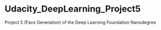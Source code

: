 # Udacity_DeepLearning_Project5
Project 5 (Face Generation) of the Deep Learning Foundation Nanodegree 
